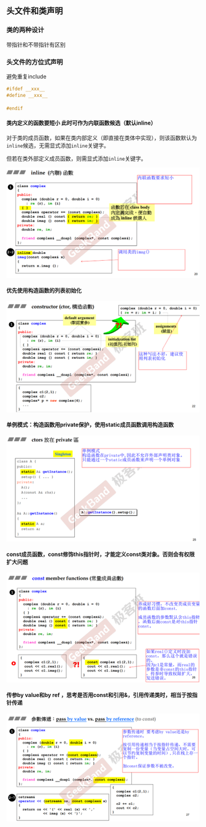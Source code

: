## 头文件和类声明

### 类的两种设计

带指针和不带指针有区别

  ### 头文件的方位式声明

避免重复include

```c++
#ifdef __xxx__
#define __xxx__

#endif
```





####  类内定义的函数要短小 此时可作为内联函数候选（默认inline）

对于类的成员函数，如果在类内部定义（即直接在类体中实现），则该函数默认为`inline`候选，无需显式添加`inline`关键字。

但若在类外部定义成员函数，则需显式添加`inline`关键字。

<img src="image\侯捷-OOP总结_image\image-20241228125949653.png" alt="image-20241228125949653" style="zoom:67%;" />

#### 优先使用构造函数的列表初始化

<img src="image\侯捷-OOP总结_image\image-20241228130055818.png" alt="image-20241228130055818" style="zoom:67%;" />

#### 单例模式：构造函数用private保护，使用static成员函数调用构造函数

<img src="image\侯捷-OOP总结_image\image-20241228130716867.png" alt="image-20241228130716867" style="zoom:67%;" />

#### const成员函数，const修饰this指针时，才能定义const类对象。否则会有权限扩大问题

<img src="image\侯捷-OOP总结_image\image-20241228140719261.png" alt="image-20241228140719261" style="zoom:67%;" />

#### 传参by value和by ref ，思考是否用const和引用&，引用传递类时，相当于按指针传递

<img src="image\侯捷-OOP总结_image\image-20241229133029640.png" alt="image-20241229133029640" style="zoom:67%;" />